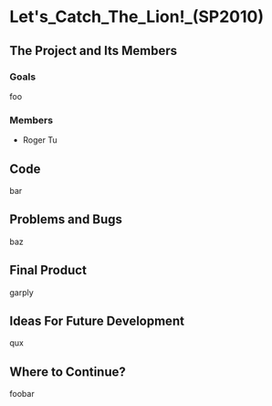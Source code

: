 Let's\_Catch\_The\_Lion!\_(SP2010)
==================================

The Project and Its Members
---------------------------

### Goals

foo

### Members

-   Roger Tu

Code
----

bar

Problems and Bugs
-----------------

baz

Final Product
-------------

garply

Ideas For Future Development
----------------------------

qux

Where to Continue?
------------------

foobar

